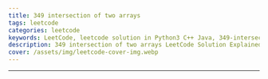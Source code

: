 ```yaml
---
title: 349 intersection of two arrays
tags: leetcode
categories: leetcode
keywords: LeetCode, leetcode solution in Python3 C++ Java, 349-intersection-of-two-arrays solution
description: 349 intersection of two arrays LeetCode Solution Explained
cover: /assets/img/leetcode-cover-img.webp
---
```





---


